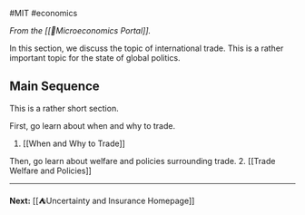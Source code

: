 #MIT #economics 

*From the [[📏Microeconomics Portal]].*

In this section, we discuss the topic of international trade. This is a rather important topic for the state of global politics.
## Main Sequence

This is a rather short section.

First, go learn about when and why to trade.
1. [[When and Why to Trade]]

Then, go learn about welfare and policies surrounding trade.
2. [[Trade Welfare and Policies]]

---

**Next:** [[⛺Uncertainty and Insurance Homepage]]